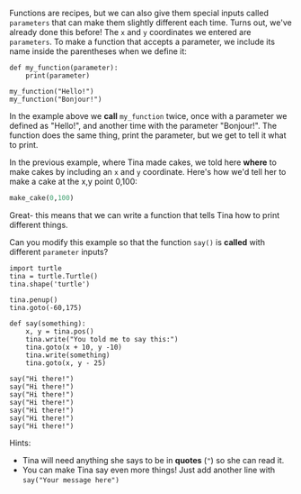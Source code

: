 Functions are recipes, but we can also give them special inputs called `parameters` that can make them slightly different each time.  Turns out, we've already done this before!
The `x` and `y` coordinates we entered are `parameters`.  To make a function that accepts a parameter, we include its name inside the parentheses when we define it:

```python.run:height=200
def my_function(parameter):
    print(parameter)

my_function("Hello!")
my_function("Bonjour!")
```
 In the example above we **call** `my_function` twice, once with a parameter we defined as "Hello!", and another time with the parameter "Bonjour!".  The function does the same thing, print the parameter, but we get to tell it what to print.
 
In the previous example, where Tina made cakes, we told here **where** to make cakes by including an `x` and `y` coordinate.  Here's how we'd tell her to make a cake at the x,y point 0,100:

```python
make_cake(0,100)
```


Great- this means that we can write a function that tells Tina how to print different things.

Can you modify this example so that the function `say()` is **called** with different `parameter` inputs?

```python.run
import turtle
tina = turtle.Turtle()
tina.shape('turtle')

tina.penup()
tina.goto(-60,175)

def say(something):
    x, y = tina.pos()
    tina.write("You told me to say this:")
    tina.goto(x + 10, y -10)
    tina.write(something)
    tina.goto(x, y - 25)
    
say("Hi there!")
say("Hi there!")
say("Hi there!")
say("Hi there!")
say("Hi there!")
say("Hi there!")
say("Hi there!")
```

Hints:

* Tina will need anything she says to be in **quotes** (`"`) so she can read it.
* You can make Tina say even more things!  Just add another line with `say("Your message here")`